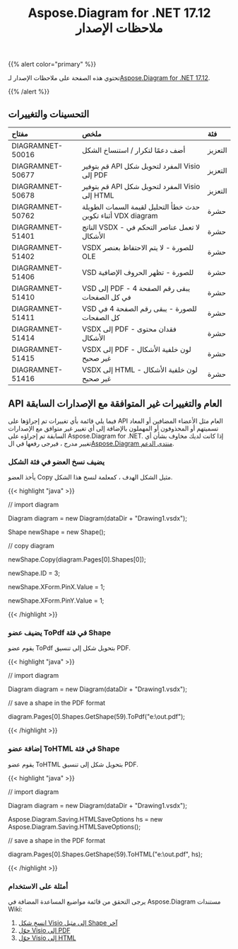 ﻿---
title: Aspose.Diagram for .NET 17.12 ملاحظات الإصدار
type: docs
weight: 10
url: /ar/net/aspose-diagram-for-net-17-12-release-notes/
---
{{% alert color="primary" %}} 

 تحتوي هذه الصفحة على ملاحظات الإصدار لـ[Aspose.Diagram for .NET 17.12](https://www.nuget.org/packages/Aspose.Diagram/17.12.0).

{{% /alert %}} 
## **التحسينات والتغييرات**

|**مفتاح**|**ملخص**|**فئة**|
|:- |:- |:- |
|DIAGRAMNET-50016|أضف دعمًا لتكرار / استنساخ الشكل|التعزيز|
|DIAGRAMNET-50677|قم بتوفير API المفرد لتحويل شكل Visio إلى PDF|التعزيز|
|DIAGRAMNET-50678|قم بتوفير API المفرد لتحويل شكل Visio إلى HTML|التعزيز|
|DIAGRAMNET-50762|حدث خطأ التحليل لقيمة السمات الطويلة أثناء تكوين VDX diagram|حشرة|
|DIAGRAMNET-51401|الناتج VSDX - لا تعمل عناصر التحكم في الأشكال|حشرة|
|DIAGRAMNET-51402|VSDX للصورة - لا يتم الاحتفاظ بعنصر OLE|حشرة|
|DIAGRAMNET-51406|VSD للصورة - تظهر الحروف الإضافية|حشرة|
|DIAGRAMNET-51410|VSD إلى PDF - يبقى رقم الصفحة 4 في كل الصفحات|حشرة|
|DIAGRAMNET-51411|VSD للصورة - يبقى رقم الصفحة 4 في كل الصفحات|حشرة|
|DIAGRAMNET-51414|VSDX إلى PDF - فقدان محتوى الأشكال|حشرة|
|DIAGRAMNET-51415|VSDX إلى PDF - لون خلفية الأشكال غير صحيح|حشرة|
|DIAGRAMNET-51416|VSDX إلى HTML - لون خلفية الأشكال غير صحيح|حشرة|
## **API العام والتغييرات غير المتوافقة مع الإصدارات السابقة**
فيما يلي قائمة بأي تغييرات تم إجراؤها على API العام مثل الأعضاء المضافين أو المعاد تسميتهم أو المحذوفون أو المهملون بالإضافة إلى أي تغيير غير متوافق مع الإصدارات السابقة تم إجراؤه على Aspose.Diagram for .NET. إذا كانت لديك مخاوف بشأن أي تغيير مدرج ، فيرجى رفعها في ال[Aspose.Diagram منتدى الدعم](https://forum.aspose.com/c/diagram/17).
### **يضيف نسخ العضو في فئة الشكل**
يأخذ العضو Copy مثيل الشكل الهدف ، كمعلمة لنسخ هذا الشكل.

{{< highlight "java" >}}

 // import diagram

Diagram diagram = new Diagram(dataDir + "Drawing1.vsdx");

Shape newShape = new Shape();

// copy diagram

newShape.Copy(diagram.Pages[0].Shapes[0]);

newShape.ID = 3;

newShape.XForm.PinX.Value = 1;

newShape.XForm.PinY.Value = 1;

{{< /highlight >}}
### **يضيف عضو ToPdf في فئة Shape**
يقوم عضو ToPdf بتحويل شكل إلى تنسيق PDF.

{{< highlight "java" >}}

 // import diagram

Diagram diagram = new Diagram(dataDir + "Drawing1.vsdx");

// save a shape in the PDF format

diagram.Pages[0].Shapes.GetShape(59).ToPdf("e:\\out.pdf");

{{< /highlight >}}
### **إضافة عضو ToHTML في فئة Shape**
يقوم عضو ToHTML بتحويل شكل إلى تنسيق PDF.

{{< highlight "java" >}}

 // import diagram

Diagram diagram = new Diagram(dataDir + "Drawing1.vsdx");

Aspose.Diagram.Saving.HTMLSaveOptions hs = new Aspose.Diagram.Saving.HTMLSaveOptions();

// save a shape in the PDF format

diagram.Pages[0].Shapes.GetShape(59).ToHTML("e:\\out.pdf", hs);

{{< /highlight >}}
### **أمثلة على الاستخدام**
يرجى التحقق من قائمة مواضيع المساعدة المضافة في Aspose.Diagram مستندات Wiki:

1. [انسخ شكل Visio إلى مثيل Shape آخر](/diagram/ar/net/add-2c-retrieve-2c-copy-and-read-visio-shape-data-html/#add-retrieve-copyandreadvisioshapedata-copyavisioshapetoanothershapeinstance)
1. [حوّل Visio إلى PDF](https://docs.aspose.com/diagram/net/convert-a-visio-shape-to-pdf/)
1. [حوّل Visio إلى HTML](https://docs.aspose.com/diagram/net/convert-a-visio-shape-to-html/)
